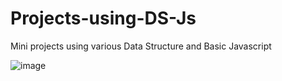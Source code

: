 # Projects-using-DS-Js
Mini projects using various Data Structure and Basic Javascript

![image](https://user-images.githubusercontent.com/56244788/120073938-23149900-c0b8-11eb-81df-8d358eed8f5b.png)

